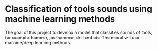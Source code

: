 # Classification of tools sounds using machine learning methods

The goal of this project to develop a model that classifies
sounds of tools, for example: hammer, jackhammer, drill and etc.
The model will use machine/deep learning methods.
